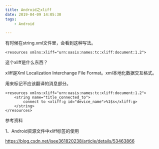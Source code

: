 ```yaml
---
title: Android之xliff
date: 2019-04-09 14:05:30
tags:
	- Android

---
```




有时候在string.xml文件里，会看到这种写法。

```
<resources xmlns:xliff="urn:oasis:names:tc:xliff:document:1.2">
```

这个xliff是什么东西？

xliff是Xml Localization Interchange File Format。xml本地化数据交互格式。

用来标记不应该翻译的消息部分。

```
<resources xmlns:xliff="urn:oasis:names:tc:xliff:document:1.2">
	<string name="title_connected_to">
		connect to <xliff:g id="device_name">%1$s</xliff:g>
	</string>
</resources>
```





参考资料

1、Android资源文件中xliff标签的使用

https://blog.csdn.net/isee361820238/article/details/53463866


